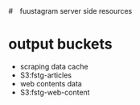 #　fuustagram server side resources

# output buckets
- scraping data cache
 - S3:fstg-articles
- web contents data
 - S3:fstg-web-content 